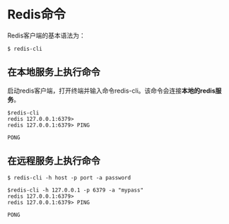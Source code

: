 # Redis命令
Redis客户端的基本语法为：

```
$ redis-cli
```
## 在本地服务上执行命令
启动redis客户端，打开终端并输入命令redis-cli。该命令会连接**本地的redis服务**。

```
$redis-cli
redis 127.0.0.1:6379>
redis 127.0.0.1:6379> PING

PONG
```

## 在远程服务上执行命令

```
$ redis-cli -h host -p port -a password
```

```
$redis-cli -h 127.0.0.1 -p 6379 -a "mypass"
redis 127.0.0.1:6379>
redis 127.0.0.1:6379> PING

PONG
```
